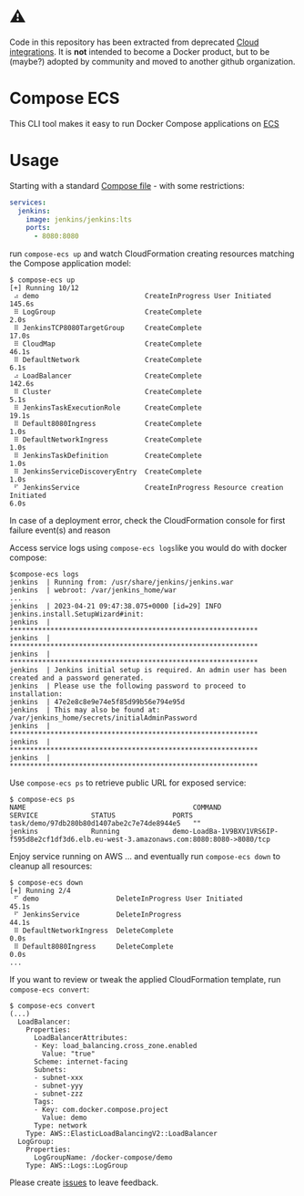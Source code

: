# :warning:
Code in this repository has been extracted from deprecated 
[Cloud integrations](https://github.com/docker/compose-cli). 
It is **not** intended to become a Docker product, but to be (maybe?) adopted by
community and moved to another github organization.

# Compose ECS

This CLI tool makes it easy to run Docker Compose applications on [ECS](https://aws.amazon.com/ecs)


# Usage

Starting with a standard [Compose file](https://compose-spec.io/) - with some restrictions:
```yaml
services:
  jenkins:
    image: jenkins/jenkins:lts
    ports:
      - 8080:8080
```

run `compose-ecs up` and watch CloudFormation creating resources matching the Compose application model:
```
$ compose-ecs up
[+] Running 10/12
 ⠴ demo                          CreateInProgress User Initiated                                                                       145.6s
 ⠿ LogGroup                      CreateComplete                                                                                          2.0s
 ⠿ JenkinsTCP8080TargetGroup     CreateComplete                                                                                         17.0s
 ⠿ CloudMap                      CreateComplete                                                                                         46.1s
 ⠿ DefaultNetwork                CreateComplete                                                                                          6.1s
 ⠴ LoadBalancer                  CreateComplete                                                                                        142.6s
 ⠿ Cluster                       CreateComplete                                                                                          5.1s
 ⠿ JenkinsTaskExecutionRole      CreateComplete                                                                                         19.1s
 ⠿ Default8080Ingress            CreateComplete                                                                                          1.0s
 ⠿ DefaultNetworkIngress         CreateComplete                                                                                          1.0s
 ⠿ JenkinsTaskDefinition         CreateComplete                                                                                          1.0s
 ⠿ JenkinsServiceDiscoveryEntry  CreateComplete                                                                                          1.0s
 ⠋ JenkinsService                CreateInProgress Resource creation Initiated                                                            6.0s

```

In case of a deployment error, check the CloudFormation console for first failure event(s) and reason


Access service logs using `compose-ecs logs`like you would do with docker compose:
```
$compose-ecs logs
jenkins  | Running from: /usr/share/jenkins/jenkins.war
jenkins  | webroot: /var/jenkins_home/war
... 
jenkins  | 2023-04-21 09:47:38.075+0000 [id=29]	INFO	jenkins.install.SetupWizard#init: 
jenkins  | *************************************************************
jenkins  | *************************************************************
jenkins  | *************************************************************
jenkins  | Jenkins initial setup is required. An admin user has been created and a password generated.
jenkins  | Please use the following password to proceed to installation:
jenkins  | 47e2e8c8e9e74e5f85d99b56e794e95d
jenkins  | This may also be found at: /var/jenkins_home/secrets/initialAdminPassword
jenkins  | *************************************************************
jenkins  | *************************************************************
jenkins  | *************************************************************
```

Use `compose-ecs ps` to retrieve public URL for exposed service:
```
$ compose-ecs ps
NAME                                         COMMAND             SERVICE             STATUS              PORTS
task/demo/97db280b80d1407abe2c7e74de8944e5   ""                  jenkins             Running             demo-LoadBa-1V9BXV1VRS6IP-f595d8e2cf1df3d6.elb.eu-west-3.amazonaws.com:8080:8080->8080/tcp
```

Enjoy service running on AWS ... and eventually run `compose-ecs down` to cleanup all resources:
```
$ compose-ecs down
[+] Running 2/4
 ⠋ demo                   DeleteInProgress User Initiated                                                                               45.1s
 ⠋ JenkinsService         DeleteInProgress                                                                                              44.1s
 ⠿ DefaultNetworkIngress  DeleteComplete                                                                                                 0.0s
 ⠿ Default8080Ingress     DeleteComplete                                                                                                 0.0s
...
```

If you want to review or tweak the applied CloudFormation template, run `compose-ecs convert`:
```
$ compose-ecs convert
(...)
  LoadBalancer:
    Properties:
      LoadBalancerAttributes:
      - Key: load_balancing.cross_zone.enabled
        Value: "true"
      Scheme: internet-facing
      Subnets:
      - subnet-xxx
      - subnet-yyy
      - subnet-zzz
      Tags:
      - Key: com.docker.compose.project
        Value: demo
      Type: network
    Type: AWS::ElasticLoadBalancingV2::LoadBalancer
  LogGroup:
    Properties:
      LogGroupName: /docker-compose/demo
    Type: AWS::Logs::LogGroup
```


Please create [issues](https://github.com/austindrenski/compose-ecs/issues) to leave feedback.

